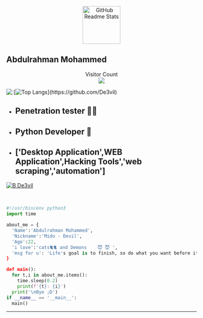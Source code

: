 
<p align="center">
 <img width="100px" src="https://res.cloudinary.com/anuraghazra/image/upload/v1594908242/logo_ccswme.svg" align="center" alt="GitHub Readme Stats" />
 <h2 align="center"><h2>Abdulrahman Mohammed</h2>
 
 
<p align="center"> 
  Visitor Count<br>
<img src="https://profile-counter.glitch.me/De3vil//count.svg" />
</p>
<img align='left' src="https://github-readme-stats.vercel.app/api?username=De3vil&count_private=true&show_icons=true&theme=chartreuse-dark"">

[![Top Langs](https://github-readme-stats.vercel.app/api/top-langs/?username=De3vil&exclude_repo=De3vil.github.io,free-for-dev&layout=compact&theme=chartreuse-dark&langs_count=8")](https://github.com/De3vil)

* <h2>Penetration tester 👨‍💻</h2>                                                                  
* <h2>Python Developer 🐍</h2>                                                                    
* <h2>['Desktop Application',WEB Application',Hacking Tools','web scraping','automation']</h2>        



[![B De3vil](https://img.shields.io/badge/$-support-ff69b4.svg?style=flat)](https://www.paypal.com/paypalme/De3vil01)
</em></p>
<br>


```python
#!/usr/bin/env python3
import time

about_me = {
  'Name':'Abdulrahman Mohammed',
  'Nickname':'Mido - Devil',
  'Age':22,
  'i love':'cats🐈🐈 and Demons    😈 😈 ',
  'msg for u': 'Life's goal is to finish, so do what you want before it ends. 😊❤️'
}

def main():
  for t,i in about_me.items():
    time.sleep(0.2)
    print(f'{t}: {i}')
  print('\nBye ;D')
if __name__ == '__main__':
  main()
```
---
